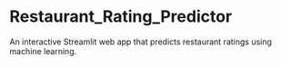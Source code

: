 # Restaurant_Rating_Predictor
 An interactive Streamlit web app that predicts restaurant ratings using machine learning.
